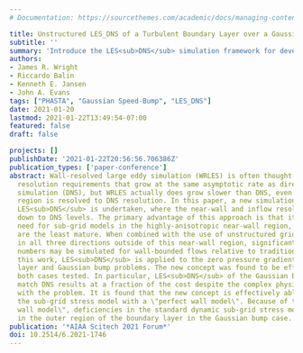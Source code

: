 ```yaml
---
# Documentation: https://sourcethemes.com/academic/docs/managing-content/

title: Unstructured LES_DNS of a Turbulent Boundary Layer over a Gaussian Bump
subtitle: ''
summary: 'Introduce the LES<sub>DNS</sub> simulation framework for developing turbulence models. The proposed framework is then applied onto the Gaussian speed-bump problem and compared to other simulation results, including DNS and WMLES.'
authors:
- James R. Wright
- Riccardo Balin
- Kenneth E. Jansen
- John A. Evans
tags: ["PHASTA", "Gaussian Speed-Bump", "LES_DNS"]
date: 2021-01-20
lastmod: 2021-01-22T13:49:54-07:00
featured: false
draft: false

projects: []
publishDate: '2021-01-22T20:56:56.706386Z'
publication_types: ['paper-conference']
abstract: Wall-resolved large eddy simulation (WRLES) is often thought to have mesh
  resolution requirements that grow at the same asymptotic rate as direct numerical
  simulation (DNS), but WRLES actually does grow slower than DNS, even if the near-wall
  region is resolved to DNS resolution. In this paper, a new simulation concept dubbed
  LES<sub>DNS</sub> is undertaken, where the near-wall and inflow resolution of a WRLES is taken
  down to DNS levels. The primary advantage of this approach is that it removes the
  need for sub-grid models in the highly-anisotropic near-wall region, where they
  are the least mature. When combined with the use of unstructured grids that coarsen
  in all three directions outside of this near-wall region, significantly higher Reynolds
  numbers may be simulated for wall-bounded flows relative to traditional DNS. In
  this work, LES<sub>DNS</sub> is applied to the zero pressure gradient flat plate boundary
  layer and Gaussian bump problems. The new concept was found to be effective for
  both cases tested. In particular, LES<sub>DNS</sub> of the Gaussian bump was able to closely
  match DNS results at a fraction of the cost despite the complex physics involved
  with the problem. It is found that the new concept is effectively able to provide
  the sub-grid stress model with a \"perfect wall model\". Because of this \"perfect
  wall model\", deficiencies in the standard dynamic sub-grid stress model were identified
  in the outer region of the boundary layer in the Gaussian bump case.
publication: '*AIAA Scitech 2021 Forum*'
doi: 10.2514/6.2021-1746
---
```


